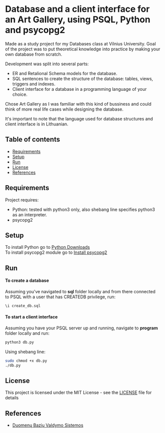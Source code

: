 # Database and a client interface for an Art Gallery, using PSQL, Python and psycopg2
Made as a study project for my Databases class at Vilnius University.
Goal of the project was to put theoretical knowledge into practice by making your own database from scratch.

Development was split into several parts:
  * ER and Retalional Schema models for the database.
  * SQL sentences to create the structure of the database: tables, views, triggers and indexes.
  * Client interface for a database in a programming language of your choice.
  
Chose Art Gallery as I was familiar with this kind of bussiness and could think of more real life cases while designing the database.

It's important to note that the language used for database structures and client interface is in Lithuanian.

## Table of contents
* [Requirements](#requirements)
* [Setup](#setup)
* [Run](#run)
* [License](#license)
* [References](#references)

## Requirements
Project requires:
* Python: tested with python3 only, also shebang line specifies python3 as an interpreter.
* psycopg2
 
## Setup
To install Python go to [Python Downloads](https://www.python.org/downloads/)  
To install psycopg2 module go to [Install psycopg2](https://pypi.org/project/psycopg2/)

## Run
#### To create a database
Assuming you've navigated to **sql** folder locally and from there connected to PSQL with a user that has CREATEDB privilege, run: 
```sh
\i create_db.sql
```
#### To start a client interface
Assuming you have your PSQL server up and running, navigate to **program** folder locally and run:
```sh
python3 db.py
```
Using shebang line:
```sh
sudo chmod +x db.py
./db.py
```

## License

This project is licensed under the MIT License - see the [LICENSE](LICENSE) file for details

## References
* [Duomenų Bazių Valdymo Sistemos](http://klevas.mif.vu.lt/~baronas/dbvs/book/index.htm)
